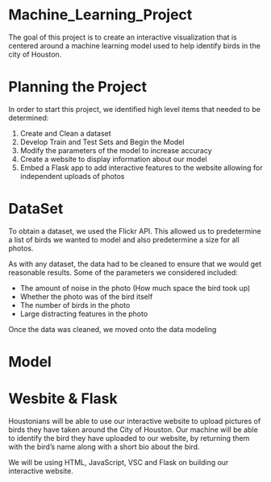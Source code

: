 # Machine_Learning_Project

The goal of this project is to create an interactive visualization that is centered around a machine learning model used to help identify birds in the city of Houston.

# Planning the Project 

In order to start this project, we identified high level items that needed to be determined: 

1. Create and Clean a dataset 
2. Develop Train and Test Sets and Begin the Model 
3. Modify the parameters of the model to increase accuracy 
4. Create a website to display information about our model 
5. Embed a Flask app to add interactive features to the website allowing for independent uploads of photos 

# DataSet 

To obtain a dataset, we used the Flickr API. This allowed us to predetermine a list of birds we wanted to model and also predetermine a size for all photos. 

As with any dataset, the data had to be cleaned to ensure that we would get reasonable results. Some of the parameters we considered included: 
- The amount of noise in the photo (How much space the bird took up)
- Whether the photo was of the bird itself 
- The number of birds in the photo
- Large distracting features in the photo 

Once the data was cleaned, we moved onto the data modeling 

# Model 

# Wesbite & Flask 
Houstonians will be able to use our interactive website to upload pictures of birds they have taken around the City of Houston. Our machine will be able to identify the bird they have uploaded to our website, by returning them with the bird’s name along with a short bio about the bird. 

We will be using HTML, JavaScript, VSC and Flask on building our interactive website. 

